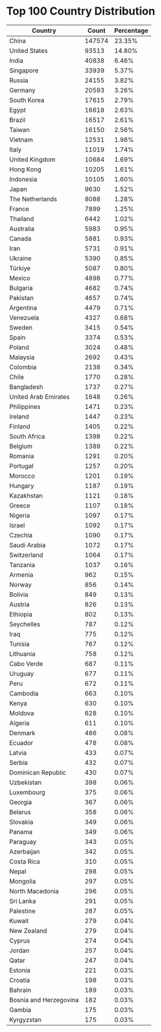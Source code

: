 # Top 100 Country Distribution
| Country | Count | Percentage |
|----|----|----|
| China | 147574 | 23.35% |
| United States | 93513 | 14.80% |
| India | 40838 | 6.46% |
| Singapore | 33939 | 5.37% |
| Russia | 24155 | 3.82% |
| Germany | 20593 | 3.26% |
| South Korea | 17615 | 2.79% |
| Egypt | 16618 | 2.63% |
| Brazil | 16517 | 2.61% |
| Taiwan | 16150 | 2.56% |
| Vietnam | 12531 | 1.98% |
| Italy | 11019 | 1.74% |
| United Kingdom | 10684 | 1.69% |
| Hong Kong | 10205 | 1.61% |
| Indonesia | 10105 | 1.60% |
| Japan | 9630 | 1.52% |
| The Netherlands | 8088 | 1.28% |
| France | 7899 | 1.25% |
| Thailand | 6442 | 1.02% |
| Australia | 5983 | 0.95% |
| Canada | 5881 | 0.93% |
| Iran | 5731 | 0.91% |
| Ukraine | 5390 | 0.85% |
| Türkiye | 5087 | 0.80% |
| Mexico | 4898 | 0.77% |
| Bulgaria | 4682 | 0.74% |
| Pakistan | 4657 | 0.74% |
| Argentina | 4479 | 0.71% |
| Venezuela | 4327 | 0.68% |
| Sweden | 3415 | 0.54% |
| Spain | 3374 | 0.53% |
| Poland | 3024 | 0.48% |
| Malaysia | 2692 | 0.43% |
| Colombia | 2138 | 0.34% |
| Chile | 1770 | 0.28% |
| Bangladesh | 1737 | 0.27% |
| United Arab Emirates | 1648 | 0.26% |
| Philippines | 1471 | 0.23% |
| Ireland | 1447 | 0.23% |
| Finland | 1405 | 0.22% |
| South Africa | 1398 | 0.22% |
| Belgium | 1389 | 0.22% |
| Romania | 1291 | 0.20% |
| Portugal | 1257 | 0.20% |
| Morocco | 1201 | 0.19% |
| Hungary | 1187 | 0.19% |
| Kazakhstan | 1121 | 0.18% |
| Greece | 1107 | 0.18% |
| Nigeria | 1097 | 0.17% |
| Israel | 1092 | 0.17% |
| Czechia | 1090 | 0.17% |
| Saudi Arabia | 1072 | 0.17% |
| Switzerland | 1064 | 0.17% |
| Tanzania | 1037 | 0.16% |
| Armenia | 962 | 0.15% |
| Norway | 856 | 0.14% |
| Bolivia | 849 | 0.13% |
| Austria | 826 | 0.13% |
| Ethiopia | 802 | 0.13% |
| Seychelles | 787 | 0.12% |
| Iraq | 775 | 0.12% |
| Tunisia | 767 | 0.12% |
| Lithuania | 758 | 0.12% |
| Cabo Verde | 687 | 0.11% |
| Uruguay | 677 | 0.11% |
| Peru | 672 | 0.11% |
| Cambodia | 663 | 0.10% |
| Kenya | 630 | 0.10% |
| Moldova | 628 | 0.10% |
| Algeria | 611 | 0.10% |
| Denmark | 486 | 0.08% |
| Ecuador | 478 | 0.08% |
| Latvia | 433 | 0.07% |
| Serbia | 432 | 0.07% |
| Dominican Republic | 430 | 0.07% |
| Uzbekistan | 398 | 0.06% |
| Luxembourg | 375 | 0.06% |
| Georgia | 367 | 0.06% |
| Belarus | 358 | 0.06% |
| Slovakia | 349 | 0.06% |
| Panama | 349 | 0.06% |
| Paraguay | 343 | 0.05% |
| Azerbaijan | 342 | 0.05% |
| Costa Rica | 310 | 0.05% |
| Nepal | 298 | 0.05% |
| Mongolia | 297 | 0.05% |
| North Macedonia | 296 | 0.05% |
| Sri Lanka | 291 | 0.05% |
| Palestine | 287 | 0.05% |
| Kuwait | 279 | 0.04% |
| New Zealand | 279 | 0.04% |
| Cyprus | 274 | 0.04% |
| Jordan | 257 | 0.04% |
| Qatar | 247 | 0.04% |
| Estonia | 221 | 0.03% |
| Croatia | 198 | 0.03% |
| Bahrain | 189 | 0.03% |
| Bosnia and Herzegovina | 182 | 0.03% |
| Gambia | 175 | 0.03% |
| Kyrgyzstan | 175 | 0.03% |

